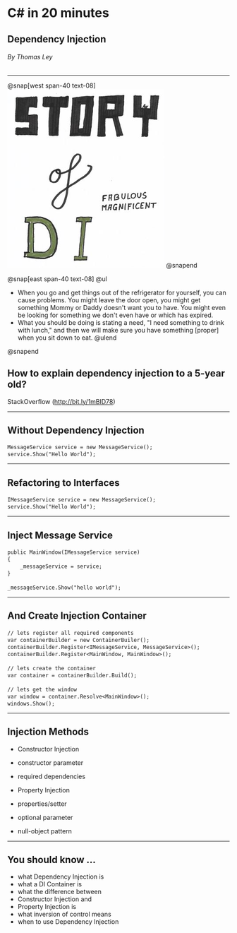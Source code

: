 # C# in 20 minutes

## Dependency Injection

###### By Thomas Ley

---

@snap[west span-40 text-08]
![Story of Dependency Injection](2019-08-06_Comic_The-Story-Of-DI_pt00.jpeg)
@snapend

@snap[east span-40 text-08]
@ul
- When you go and get things out of the refrigerator for yourself, you can cause problems. You might leave the door open, you might get something Mommy or Daddy doesn't want you to have. You might even be looking for something we don't even have or which has expired.
- What you should be doing is stating a need, "I need something to drink with lunch," and then we will make sure you have something [proper] when you sit down to eat.
@ulend

@snapend

## How to explain dependency injection to a 5-year old?

 StackOverflow (http://bit.ly/1mBlD78)



---
## Without Dependency Injection


    MessageService service = new MessageService();
    service.Show("Hello World");

---
## Refactoring to Interfaces

    IMessageService service = new MessageService();
    service.Show("Hello World");

---
## Inject Message Service

    public MainWindow(IMessageService service)
    {
        _messageService = service;
    }

    _messageService.Show("hello world");

---
## And Create Injection Container

    // lets register all required components
    var containerBuilder = new ContainerBuiler();
    containerBuilder.Register<IMessageService, MessageService>();
    containerBuilder.Register<MainWindow, MainWindow>();
    
    // lets create the container
    var container = containerBuilder.Build();

    // lets get the window
    var window = container.Resolve<MainWindow>();
    windows.Show();

---
## Injection Methods

* Constructor Injection
 * constructor parameter
 * required dependencies

* Property Injection
 * properties/setter
 * optional parameter
 * null-object pattern

---
## You should know ...

* what Dependency Injection is
* what a DI Container is
* what the difference between 
 * Constructor Injection and 
 * Property Injection is
* what inversion of control means
* when to use Dependency Injection
